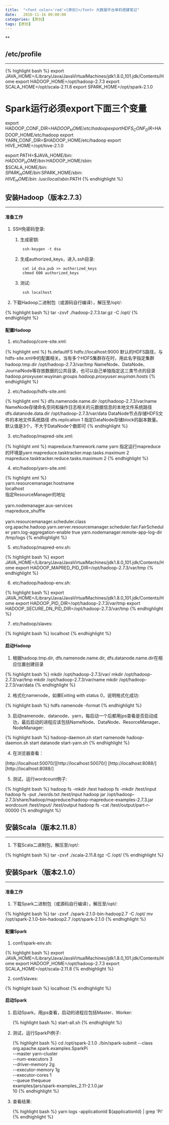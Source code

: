 ```yaml
---
title:  "<font color='red'>[原创]</font> 大数据平台单机搭建笔记"
date:   2016-11-16 00:00:00
categories: [原创]
tags: [原创]
---
```


**

## /etc/profile
---

{% highlight bash %}
export JAVA_HOME=/Library/Java/JavaVirtualMachines/jdk1.8.0_101.jdk/Contents/Home
export HADOOP_HOME=/opt/hadoop-2.7.3
export SCALA_HOME=/opt/scala-2.11.8
export SPARK_HOME=/opt/spark-2.1.0
# Spark运行必须export下面三个变量
export HADOOP_CONF_DIR=$HADOOP_HOME/etc/hadoop
export HDFS_CONF_DIR=$HADOOP_HOME/etc/hadoop
export YARN_CONF_DIR=$HADOOP_HOME/etc/hadoop
export HIVE_HOME=/opt/hive-2.1.0

export PATH=$JAVA_HOME/bin: \
$HADOOP_HOME/bin:$HADOOP_HOME/sbin: \
$SCALA_HOME/bin: \
$SPARK_HOME/bin:$SPARK_HOME/sbin: \
$HIVE_HOME/bin: \
/usr/local/sbin:$PATH
{% endhighlight %}

## 安装Hadoop（版本2.7.3）
---

#### 准备工作 
1. SSH免密码登录:

	1. 生成密钥: 

			ssh-keygen -t dsa

	2. 生成authorized_keys，进入.ssh目录:

			cat id_dsa.pub >> authorized_keys
			chmod 600 authorized_keys

	3. 测试:
	
			ssh localhost

2. 下载Hadoop二进制包（或源码自行编译），解压至/opt/:

{% highlight bash %}
tar -zxvf ./hadoop-2.7.3.tar.gz -C /opt/
{% endhighlight %}

#### 配置Hadoop
1. etc/hadoop/core-site.xml:

{% highlight xml %}
<configuration>
  <property>
    <name>fs.defaultFS</name>
    <value>hdfs://localhost:9000</value>
    <description>默认的HDFS路径，与hdfs-site.xml中的配置相关。当有多个HDFS集群存在时，用此名字指定集群</description>
	</property>
  <property>
    <name>hadoop.tmp.dir</name>
    <value>/opt/hadoop-2.7.3/var/tmp</value> 
    <description>NameNode、DataNode、JournalNode等存放数据的公共目录，也可以自己单独指定这三类节点的目录</description>
	</property>
  <property>
    <name>hadoop.proxyuser.wuyinan.groups</name>
    <value>*</value>
    <description></description>
	</property>
  <property>
    <name>hadoop.proxyuser.wuyinan.hosts</name>
    <value>*</value>
    <description></description>
	</property>
</configuration>
{% endhighlight %}

2. etc/hadoop/hdfs-site.xml:

{% highlight xml %}
<configuration>
  <property>
    <name>dfs.namenode.name.dir</name>
    <value>/opt/hadoop-2.7.3/var/name</value>
    <description>NameNode存储命名空间和操作日志相关的元数据信息的本地文件系统路径</description>
	</property>
  <property>
    <name>dfs.datanode.data.dir</name>
    <value>/opt/hadoop-2.7.3/var/data</value>
    <description>DataNode节点存储HDFS文件的本地文件系统路径</description> 
	</property>
  <property>
    <name>dfs.replication</name>
    <value>1</value>
    <description>指定DataNode存储block的副本数量。默认值是3个，不大于DataNode个数即可</description>
	</property>
</configuration>
{% endhighlight %}

3. etc/hadoop/mapred-site.xml:

{% highlight xml %}
<configuration>
  <property>
    <name>mapreduce.framework.name</name>
    <value>yarn</value> 
    <description>指定运行mapreduce的环境是yarn</description>
	</property>
  <property>
    <name>mapreduce.tasktracker.map.tasks.maximum</name>
    <value>2</value>
    <description></description>
	</property>
  <property>
    <name>mapreduce.tasktracker.reduce.tasks.maximum</name>
    <value>2</value>
    <description></description>
	</property>
</configuration>
{% endhighlight %}

4. etc/hadoop/yarn-site.xml:

{% highlight xml %}
<configuration>
  <property>      
    <name>yarn.resourcemanager.hostname</name>      
    <value>localhost</value>  
    <description>指定ResourceManager的地址</description>
	</property>  
  <property>  
    <name>yarn.nodemanager.aux-services</name>  
    <value>mapreduce_shuffle</value>  
    <description></description>
	</property>
  <property>  
    <name>yarn.resourcemanager.scheduler.class</name>
    <value>org.apache.hadoop.yarn.server.resourcemanager.scheduler.fair.FairScheduler</value>
    <description></description>
	</property>
  <property>
    <name>yarn.log-aggregation-enable</name>
    <value>true</value>
    <description></description>
	</property>
  <property>
    <name>yarn.nodemanager.remote-app-log-dir</name>
    <value>/tmp/logs</value>
    <description></description>
	</property>
</configuration>
{% endhighlight %}

5. etc/hadoop/mapred-env.sh:

{% highlight bash %}
export JAVA_HOME=/Library/Java/JavaVirtualMachines/jdk1.8.0_101.jdk/Contents/Home
export HADOOP_MAPRED_PID_DIR=/opt/hadoop-2.7.3/var/tmp
{% endhighlight %}

6. etc/hadoop/hadoop-env.sh:

{% highlight bash %}
export JAVA_HOME=/Library/Java/JavaVirtualMachines/jdk1.8.0_101.jdk/Contents/Home
export HADOOP_PID_DIR=/opt/hadoop-2.7.3/var/tmp
export HADOOP_SECURE_DN_PID_DIR=/opt/hadoop-2.7.3/var/tmp
{% endhighlight %}

7. etc/hadoop/slaves:

{% highlight bash %}
localhost
{% endhighlight %}

#### 启动Hadoop	
1. 根据hadoop.tmp.dir, dfs.namenode.name.dir, dfs.datanode.name.dir在相应位置创建目录

{% highlight bash %}
mkdir /opt/hadoop-2.7.3/var/
mkdir /opt/hadoop-2.7.3/var/tmp
mkdir /opt/hadoop-2.7.3/var/name
mkdir /opt/hadoop-2.7.3/var/data
{% endhighlight %}

2. 格式化namenode，如果Exiting with status 0，说明格式化成功:

{% highlight bash %}
hdfs namenode -format
{% endhighlight %}		

3. 启动namenode、datanode、yarn，每启动一个后都用jps查看是否启动成功，最后启动的进程应该包括NameNode、DataNode、ResorceManager、NodeManager:

{% highlight bash %}
hadoop-daemon.sh start namenode
hadoop-daemon.sh start datanode
start-yarn.sh
{% endhighlight %}	

4. 在浏览器查看：

[http://localhost:50070/][http://localhost:50070/]
[http://localhost:8088/][http://localhost:8088/]

5. 测试，运行wordcount例子:

{% highlight bash %}
hadoop fs -mkdir /test
hadoop fs -mkdir /test/input
hadoop fs -put ./words.txt /test/input
hadoop jar /opt/hadoop-2.7.3/share/hadoop/mapreduce/hadoop-mapreduce-examples-2.7.3.jar wordcount /test/input/ /test/output
hadoop fs -cat /test/output/part-r-00000
{% endhighlight %}	

## 安装Scala（版本2.11.8）
---
1. 下载Scala二进制包，解压至/opt/:

{% highlight bash %}
tar -zxvf ./scala-2.11.8.tgz -C /opt/
{% endhighlight %}	

## 安装Spark（版本2.1.0）
---

#### 准备工作 
1. 下载Spark二进制包（或源码自行编译），解压至/opt/:

{% highlight bash %}
tar -zxvf ./spark-2.1.0-bin-hadoop2.7 -C /opt/
mv /opt/spark-2.1.0-bin-hadoop2.7 /opt/spark-2.1.0
{% endhighlight %}	

#### 配置Spark
1. conf/spark-env.sh:

{% highlight bash %}
export JAVA_HOME=/Library/Java/JavaVirtualMachines/jdk1.8.0_101.jdk/Contents/Home
export HADOOP_HOME=/opt/hadoop-2.7.3
export SCALA_HOME=/opt/scala-2.11.8	
{% endhighlight %}		

2. conf/slaves:

{% highlight bash %}
localhost
{% endhighlight %}	

#### 启动Spark	
1. 启动Spark，用jps查看，启动的进程应包括Master、Worker:

	{% highlight bash %}
	start-all.sh
	{% endhighlight %}	

2. 测试，运行SparkPi例子:

	{% highlight bash %}
	cd /opt/spark-2.1.0
	./bin/spark-submit --class org.apache.spark.examples.SparkPi \
	--master yarn-cluster \
	--num-executors 3 \
	--driver-memory 2g \
	--executor-memory 1g \
	--executor-cores 1 \
	--queue thequeue \
	examples/jars/spark-examples_2.11-2.1.0.jar \
	10
	{% endhighlight %}	

3. 查看结果:

	{% highlight bash %}
	yarn logs -applicationId ${applicationId} | grep 'Pi'
	{% endhighlight %}	

